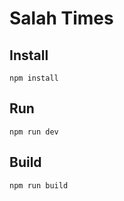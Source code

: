 # Salah Times

## Install
```
npm install
```

## Run
```
npm run dev
```

## Build
```
npm run build
```